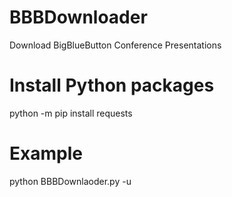 # BBBDownloader
Download BigBlueButton Conference Presentations

# Install Python packages
python -m pip install requests 

# Example 
python BBBDownlaoder.py -u <URL>
